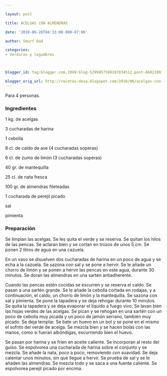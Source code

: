 ```yaml
---

layout: post

title: ACELGAS CON ALMENDRAS

date: '2010-06-28T04:33:00.000-07:00'

author: Smurf Dad

categories:
- Verduras y legumbres



blogger_id: tag:blogger.com,1999:blog-5299957599287034512.post-8682199748593385129

blogger_orig_url: http://recetas-desa.blogspot.com/2010/06/acelgas-con-almendras.html
---
```


Para 4 personas.

<h3>Ingredientes</h3>

1 kg. de acelgas

3 cucharadas de harina

1 cebolla

8 cl. de caldo de ave (4 cucharadas soperas)

6 cl. de zumo de limón (3 cucharadas soperas)

40 gr. de mantequilla

25 cl. de nata fresca

100 gr. de almendras fileteadas

1 cucharada de perejil picado

sal

pimienta

<h3>Preparación</h3>

Se limpian las acelgas. Se les quita el verde y se reserva. Se quitan los hilos de las pencas. Se aclaran bien y se cortan en trozos de unos 5 cm. Se ponen 2 litros de agua en una cazuela.

En un vaso se disuelven dos cucharadas de harina en un poco de agua y se echa a la cazuela. Se sazona con sal y se pone a hervir. Se le añade un chorro de limón y se ponen a hervir las pencas en este agua, durante 30 minutos. Se doran las almendras en una sartén antiadherente.

Cuando las pencas estén cocidas se escurren y se reserva el caldo. Se pasan a una sartén grande. Se le añade la cebolla cortada en rodajas, y a continuación, el caldo, un chorro de limón y la mantequilla. Se sazona con sal y pimienta. Se pone la tapadera y se deja rehogar durante 10 minutos. Se quita la tapadera y se deja evaporar el líquido a fuego vivo. Se lavan bien las hojas verdes de las acelgas. Se pican y se rehogan en una sartén con un poco de cebolla muy picada y un poco de jamón serrano, también muy picado. Se deja templar. Se bate un huevo en un bol y se pone en el mismo el sofrito del verde de acelga. Se mezcla bien y se hacen bolas con las manos, como si fueran albóndigas, escurriendo bien el huevo.

Se pasan por harina y se fríen en aceite caliente. Se incorporan al resto del guiso. Se espolvorea una cucharada de harina sobre el conjunto y se mezcla. Se añade la nata, poco a poco, removiendo con suavidad. Se deja calentar unos minutos, sin que llegue a hervir. Se prueba de sal y se le añaden las almendras. Se mezcla todo y se saca a una fuente caliente. Se espolvorea perejil picado por encima.